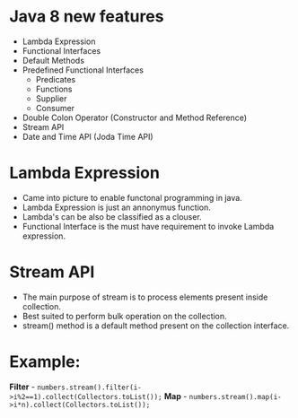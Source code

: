 # Java 8 new features
  - Lambda Expression
  - Functional Interfaces
  - Default Methods
  - Predefined Functional Interfaces
    - Predicates
    - Functions
    - Supplier
    - Consumer
  - Double Colon Operator (Constructor and Method Reference)
  - Stream API
  - Date and Time API (Joda Time API)


# Lambda Expression
  - Came into picture to enable functonal programming in java.
  - Lambda Expression is just an annonymus function.
  - Lambda's can be also be classified as a clouser. 
  - Functional Interface is the must have requirement to invoke Lambda expression. 


# Stream API
  - The main purpose of stream is to process elements present inside collection. 
  - Best suited to perform bulk operation on the collection. 
  - stream() method is a default method present on the collection interface.
  
  # Example:
  **Filter** - ```numbers.stream().filter(i->i%2==1).collect(Collectors.toList());```
  **Map** - ```numbers.stream().map(i->i*n).collect(Collectors.toList());```
  
  
